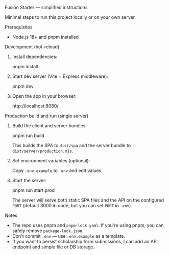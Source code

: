 Fusion Starter — simplified instructions

Minimal steps to run this project locally or on your own server.

Prerequisites

- Node.js 18+ and pnpm installed

Development (hot-reload)

1. Install dependencies:

   pnpm install

2. Start dev server (Vite + Express middleware):

   pnpm dev

3. Open the app in your browser:

   http://localhost:8080/

Production build and run (single server)

1. Build the client and server bundles:

   pnpm run build

   This builds the SPA to `dist/spa` and the server bundle to `dist/server/production.mjs`.

2. Set environment variables (optional):

   Copy `.env.example` to `.env` and edit values.

3. Start the server:

   pnpm run start:prod

   The server will serve both static SPA files and the API on the configured `PORT` (default 3000 in code, but you can set `PORT` in `.env`).

Notes

- The repo uses pnpm and `pnpm-lock.yaml`. If you're using pnpm, you can safely remove `package-lock.json`.
- Don't commit `.env` — use `.env.example` as a template.
- If you want to persist scholarship form submissions, I can add an API endpoint and simple file or DB storage.
